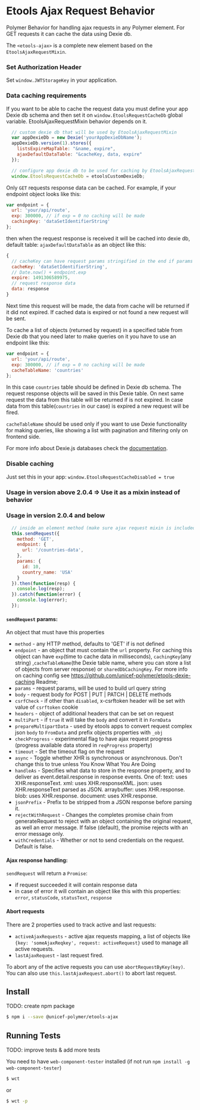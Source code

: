 # Etools Ajax Request Behavior

Polymer Behavior for handling ajax requests in any Polymer element.
For GET requests it can cache the data using Dexie db.

The `<etools-ajax>` is a complete new element based on the `EtoolsAjaxRequestMixin`.

### Set Authorization Header
Set `window.JWTStorageKey` in your application.

### Data caching requirements

If you want to be able to cache the request data you must define your app Dexie db schema and then
set it on `window.EtoolsRequestCacheDb` global variable. EtoolsAjaxRequestMixin behavior depends on it.

```javascript
  // custom dexie db that will be used by EtoolsAjaxRequestMixin
  var appDexieDb = new Dexie('yourAppDexieDbName');
  appDexieDb.version(1).stores({
    listsExpireMapTable: "&name, expire",
    ajaxDefaultDataTable: "&cacheKey, data, expire"
  });

  // configure app dexie db to be used for caching by EtoolsAjaxRequestMixin.
  window.EtoolsRequestCacheDb = etoolsCustomDexieDb;
```
Only `GET` requests response data can be cached.
For example, if your endpoint object looks like this:
```javascript
var endpoint = {
  url: 'your/api/route',
  exp: 300000, // if exp = 0 no caching will be made
  cachingKey: 'dataSetIdentifierString'
};
```
then when the request response is received it will be cached into dexie db, default table: `ajaxDefaultDataTable`
as an object like this:
```javascript
{
  // cacheKey can have request params stringified in the end if params were provided in sendRequest options
  cacheKey: 'dataSetIdentifierString',
  // Date.now() + endpoint.exp
  expire: 1491306589975,
  // request response data
  data: response
}
```

Next time this request will be made, the data from cache will be returned if it did not expired. If cached data is
expired or not found a new request will be sent.

To cache a list of objects (returned by request) in a specified table from Dexie db that you need later to make
queries on it you have to use an endpoint like this:

```javascript
var endpoint = {
  url: 'your/api/route',
  exp: 300000, // if exp = 0 no caching will be made
  cacheTableName: 'countries'
};
```

In this case `countries` table should be defined in Dexie db schema. The request response objects will be saved in
this Dexie table. On next same request the data from this table will be returned if is not expired.
In case data from this table(`countries` in our case) is expired a new request will be fired.

`cacheTableName` should be used only if you want to use Dexie functionality for making queries,
like showing a list with pagination and filtering only on frontend side.

For more info about Dexie.js databases check the [documentation](http://dexie.org/).

### Disable caching

Just set this in your app: `window.EtoolsRequestCacheDisabled = true`

### Usage in version above 2.0.4  => Use it as a mixin instead of behavior
### Usage in version 2.0.4 and below

```javascript
  // inside an element method (make sure ajax request mixin is included)
  this.sendRequest({
    method: 'GET',
    endpoint: {
      url: '/countries-data',
    },
    params: {
      id: 10,
      country_name: 'USA'
    }
  }).then(function(resp) {
    console.log(resp);
  }).catch(function(error) {
    console.log(error);
  });

```

#### `sendRequest` params:
An object that must have this properties
* `method` - any HTTP method, defaults to 'GET' if is not defined
* `endpoint` - an object that must contain the `url` property. For caching this object can
have `exp`(time to cache data in milliseconds), `cachingKey`(any string) ,`cacheTableName`(the Dexie table name,
where you can store a list of objects from server response) or `sharedDbCachingKey`. For more info on caching config see https://github.com/unicef-polymer/etools-dexie-caching Readme;
* `params` - request params, will be used to build url query string
* `body` - request body for POST | PUT | PATCH | DELETE methods
* `csrfCheck` - if other than `disabled`, x-csrftoken header will be set with value of `csrftoken` cookie
* `headers` - object of additional headers that can be set on request
* `multiPart` - if `true` it will take the `body` and convert it in `FormData`
* `prepareMultipartData` - used by etools apps to convert request complex json `body` to `FromData` and prefix objects
properties with `_obj`
* `checkProgress` - experimental flag to have ajax request progress (progress available data stored in `reqProgress`
property)
* `timeout` - Set the timeout flag on the request
* `async` - Toggle whether XHR is synchronous or asynchronous. Don't change this to true unless You Know What You Are Doing
* `handleAs` - Specifies what data to store in the response property,
    and to deliver as event.detail.response in response events.
    One of:
    text: uses XHR.responseText.
    xml: uses XHR.responseXML.
    json: uses XHR.responseText parsed as JSON.
    arraybuffer: uses XHR.response.
    blob: uses XHR.response.
    document: uses XHR.response.
* `jsonPrefix` - Prefix to be stripped from a JSON response before parsing it.
* `rejectWithRequest` - Changes the completes promise chain from generateRequest to reject with an object containing the original request, as well an error message. If false (default), the promise rejects with an error message only.
* `withCredentials` - Whether or not to send credentials on the request. Default is false.

#### Ajax response handling:

`sendRequest` will return a `Promise`:
- if request succeeded it will contain response data
- in case of error it will contain an object like this with this properties:
`error`, `statusCode`, `statusText`, `response`

#### Abort requests

There are 2 properties used to track active and last requests:
* `activeAjaxRequests` - active ajax requests mapping, a list of objects like `{key: 'someAjaxReqkey', request: activeRequest}`
used to manage all active requests.
* `lastAjaxRequest` - last request fired.

To abort any of the active requests you can use `abortRequestByKey(key)`.
You can also use `this.lastAjaxRequest.abort()` to abort last request.

## Install
TODO: create npm package
```bash
$ npm i --save @unicef-polymer/etools-ajax
```

## Running Tests

TODO: improve tests & add more tests

You need to have `web-component-tester` installed (if not run `npm install -g web-component-tester`)
```bash
$ wct
```
or
```bash
$ wct -p
```
